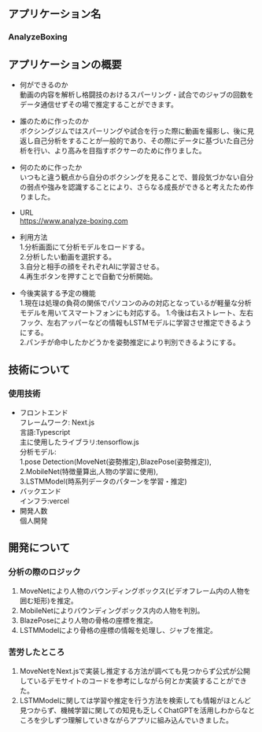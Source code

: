 ## アプリケーション名
### AnalyzeBoxing
## アプリケーションの概要
- 何ができるのか  
動画の内容を解析し格闘技のおけるスパーリング・試合でのジャブの回数をデータ通信せずその場で推定することができます。
  
- 誰のために作ったのか  
ボクシングジムではスパーリングや試合を行った際に動画を撮影し、後に見返し自己分析をすることが一般的であり、その際にデータに基づいた自己分析を行い、より高みを目指すボクサーのために作りました。

- 何のために作ったか  
いつもと違う観点から自分のボクシングを見ることで、普段気づかない自分の弱点や強みを認識することにより、さらなる成長ができると考えたため作りました。


- URL  
https://www.analyze-boxing.com

- 利用方法  
1.分析画面にて分析モデルをロードする。  
2.分析したい動画を選択する。  
3.自分と相手の顔をそれぞれAIに学習させる。  
4.再生ボタンを押すことで自動で分析開始。  

- 今後実装する予定の機能  
1.現在は処理の負荷の関係でパソコンのみの対応となっているが軽量な分析モデルを用いてスマートフォンにも対応する。
1.今後は右ストレート、左右フック、左右アッパーなどの情報もLSTMモデルに学習させ推定できるようにする。  
2.パンチが命中したかどうかを姿勢推定により判別できるようにする。

## 技術について
### 使用技術  
- フロントエンド  
フレームワーク: Next.js  
言語:Typescript  
主に使用したライブラリ:tensorflow.js  
分析モデル:  
1.pose Detection(MoveNet(姿勢推定),BlazePose(姿勢推定)),  
2.MobileNet(特徴量算出,人物の学習に使用),  
3.LSTMModel(時系列データのパターンを学習・推定)  
- バックエンド  
インフラ:vercel
- 開発人数  
個人開発  

## 開発について
### 分析の際のロジック  
1. MoveNetにより人物のバウンディングボックス(ビデオフレーム内の人物を囲む矩形)を推定。  
2. MobileNetによりバウンディングボックス内の人物を判別。  
3. BlazePoseにより人物の骨格の座標を推定。  
4. LSTMModelにより骨格の座標の情報を処理し、ジャブを推定。  

### 苦労したところ  
1. MoveNetをNext.jsで実装し推定する方法が調べても見つからず公式が公開しているデモサイトのコードを参考にしながら何とか実装することができた。  
2. LSTMModelに関しては学習や推定を行う方法を検索しても情報がほとんど見つからず、機械学習に関しての知見も乏しくChatGPTを活用しわからなところを少しずつ理解していきながらアプリに組み込んでいきました。  







